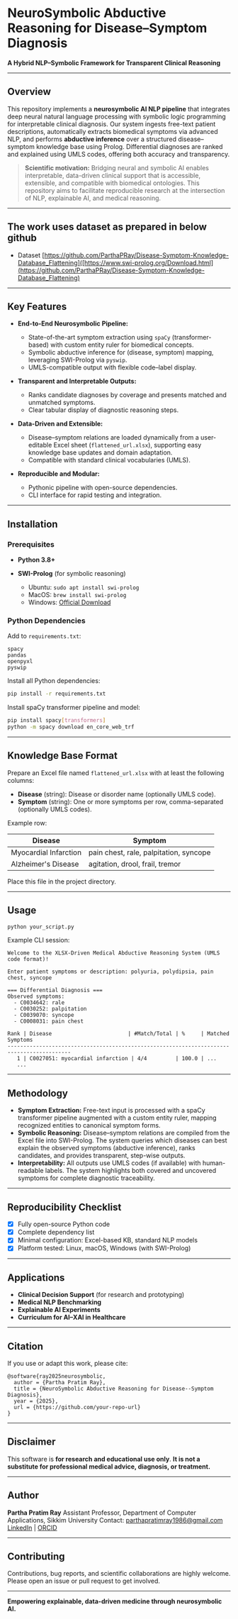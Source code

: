 # NeuroSymbolic Abductive Reasoning for Disease–Symptom Diagnosis

**A Hybrid NLP–Symbolic Framework for Transparent Clinical Reasoning**

---

## Overview

This repository implements a **neurosymbolic AI NLP pipeline** that integrates deep neural natural language processing with symbolic logic programming for interpretable clinical diagnosis. Our system ingests free-text patient descriptions, automatically extracts biomedical symptoms via advanced NLP, and performs **abductive inference** over a structured disease–symptom knowledge base using Prolog. Differential diagnoses are ranked and explained using UMLS codes, offering both accuracy and transparency.

> **Scientific motivation:**
> Bridging neural and symbolic AI enables interpretable, data-driven clinical support that is accessible, extensible, and compatible with biomedical ontologies. This repository aims to facilitate reproducible research at the intersection of NLP, explainable AI, and medical reasoning.

---
## The work uses dataset as prepared in below github

  * Dataset [https://github.com/ParthaPRay/Disease-Symptom-Knowledge-Database_Flattening]([https://www.swi-prolog.org/Download.html](https://github.com/ParthaPRay/Disease-Symptom-Knowledge-Database_Flattening)  
---

## Key Features

* **End-to-End Neurosymbolic Pipeline:**

  * State-of-the-art symptom extraction using `spaCy` (transformer-based) with custom entity ruler for biomedical concepts.
  * Symbolic abductive inference for (disease, symptom) mapping, leveraging SWI-Prolog via `pyswip`.
  * UMLS-compatible output with flexible code–label display.

* **Transparent and Interpretable Outputs:**

  * Ranks candidate diagnoses by coverage and presents matched and unmatched symptoms.
  * Clear tabular display of diagnostic reasoning steps.

* **Data-Driven and Extensible:**

  * Disease–symptom relations are loaded dynamically from a user-editable Excel sheet (`flattened_url.xlsx`), supporting easy knowledge base updates and domain adaptation.
  * Compatible with standard clinical vocabularies (UMLS).

* **Reproducible and Modular:**

  * Pythonic pipeline with open-source dependencies.
  * CLI interface for rapid testing and integration.

---

## Installation

### Prerequisites

* **Python 3.8+**
* **SWI-Prolog** (for symbolic reasoning)

  * Ubuntu: `sudo apt install swi-prolog`
  * MacOS: `brew install swi-prolog`
  * Windows: [Official Download](https://www.swi-prolog.org/Download.html)

### Python Dependencies

Add to `requirements.txt`:

```
spacy
pandas
openpyxl
pyswip
```

Install all Python dependencies:

```bash
pip install -r requirements.txt
```

Install spaCy transformer pipeline and model:

```bash
pip install spacy[transformers]
python -m spacy download en_core_web_trf
```

---

## Knowledge Base Format

Prepare an Excel file named `flattened_url.xlsx` with at least the following columns:

* **Disease** (string): Disease or disorder name (optionally UMLS code).
* **Symptom** (string): One or more symptoms per row, comma-separated (optionally UMLS codes).

Example row:

| Disease               | Symptom                                |
| --------------------- | -------------------------------------- |
| Myocardial Infarction | pain chest, rale, palpitation, syncope |
| Alzheimer's Disease   | agitation, drool, frail, tremor        |

Place this file in the project directory.

---

## Usage

```bash
python your_script.py
```

Example CLI session:

```
Welcome to the XLSX-Driven Medical Abductive Reasoning System (UMLS code format)!

Enter patient symptoms or description: polyuria, polydipsia, pain chest, syncope

=== Differential Diagnosis ===
Observed symptoms:
  - C0034642: rale
  - C0030252: palpitation
  - C0039070: syncope
  - C0008031: pain chest

Rank | Disease                        | #Match/Total | %     | Matched Symptoms
------------------------------------------------------------------------------------------
   1 | C0027051: myocardial infarction | 4/4         | 100.0 | ...
   ...
```

---

## Methodology

* **Symptom Extraction:**
  Free-text input is processed with a spaCy transformer pipeline augmented with a custom entity ruler, mapping recognized entities to canonical symptom forms.
* **Symbolic Reasoning:**
  Disease–symptom relations are compiled from the Excel file into SWI-Prolog. The system queries which diseases can best explain the observed symptoms (abductive inference), ranks candidates, and provides transparent, step-wise outputs.
* **Interpretability:**
  All outputs use UMLS codes (if available) with human-readable labels. The system highlights both covered and uncovered symptoms for complete diagnostic traceability.

---

## Reproducibility Checklist

* [x] Fully open-source Python code
* [x] Complete dependency list
* [x] Minimal configuration: Excel-based KB, standard NLP models
* [x] Platform tested: Linux, macOS, Windows (with SWI-Prolog)

---

## Applications

* **Clinical Decision Support** (for research and prototyping)
* **Medical NLP Benchmarking**
* **Explainable AI Experiments**
* **Curriculum for AI–XAI in Healthcare**

---

## Citation

If you use or adapt this work, please cite:

```
@software{ray2025neurosymbolic,
  author = {Partha Pratim Ray},
  title = {NeuroSymbolic Abductive Reasoning for Disease--Symptom Diagnosis},
  year = {2025},
  url = {https://github.com/your-repo-url}
}
```

---

## Disclaimer

This software is **for research and educational use only**.
**It is not a substitute for professional medical advice, diagnosis, or treatment.**

---

## Author

**Partha Pratim Ray**
Assistant Professor, Department of Computer Applications, Sikkim University
Contact: [parthapratimray1986@gmail.com](mailto:parthapratimray1986@gmail.com)
[LinkedIn](https://www.linkedin.com/in/parthapratimray1986/) | [ORCID](https://orcid.org/0000-0003-2306-2792)

---

## Contributing

Contributions, bug reports, and scientific collaborations are highly welcome.
Please open an issue or pull request to get involved.

---

**Empowering explainable, data-driven medicine through neurosymbolic AI.**

